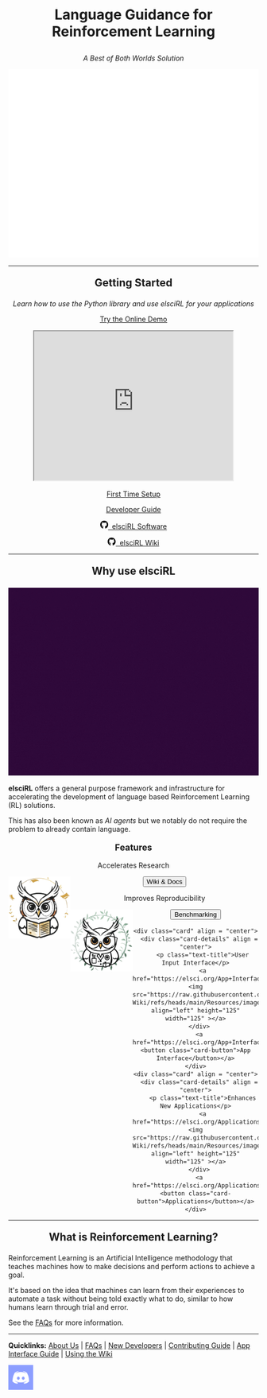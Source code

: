 <div align="center" style="font-size:200%">
	<p><b>Language Guidance for <br> Reinforcement Learning</b></p>	
</div>

<div align="center" style="font-size:100%">
	<p><i>A Best of Both Worlds Solution</i></p>	
</div>


<div align="center">
	<img src="https://github.com/pdfosborne/elsciRL-Wiki/blob/main/Resources/images/elsciRL-key-benefits-alt3-transparent-pop.gif?raw=true" />
</div>

----

<div align="center" style="font-size:150%">
	<p><b>Getting Started</b></p>	
</div>

<div align="center" style="font-size:100%">
	<p><i>Learn how to use the Python library and use elsciRL for your applications</i></p>	
</div>

<div align="center">
	<a href="https://osbornep.pythonanywhere.com/" class="button-63">Try the Online Demo</a>
	<p></p>
	<iframe width="400" height="300"  
		src="https://www.youtube.com/embed/JbPtl7Sk49Y">  
	</iframe>
</div>

<div class="card-grid" align = "center">  
	<div class="price" >
		  <p><a target="_self" href="https://elsci.org/App+Interface+Guide" class="button-63">First Time Setup</a></p>
	</div>
	<div class="price" align="center">
		  <p><a target="_self" href="https://elsci.org/Developer+Guide" class="button-63" >Developer Guide</a></p>
	</div>
</div>
<div class="card-grid" align = "center"> 
	<div class="price">
		<p><a target="_self" href="https://github.com/pdfosborne/elsciRL" class="button-63"> <svg xmlns="http://www.w3.org/2000/svg" viewBox="0 0 496 512" width="16px"><!--!Font Awesome Free 6.7.2 by @fontawesome - https://fontawesome.com License - https://fontawesome.com/license/free Copyright 2025 Fonticons, Inc.--><path d="M165.9 397.4c0 2-2.3 3.6-5.2 3.6-3.3 .3-5.6-1.3-5.6-3.6 0-2 2.3-3.6 5.2-3.6 3-.3 5.6 1.3 5.6 3.6zm-31.1-4.5c-.7 2 1.3 4.3 4.3 4.9 2.6 1 5.6 0 6.2-2s-1.3-4.3-4.3-5.2c-2.6-.7-5.5 .3-6.2 2.3zm44.2-1.7c-2.9 .7-4.9 2.6-4.6 4.9 .3 2 2.9 3.3 5.9 2.6 2.9-.7 4.9-2.6 4.6-4.6-.3-1.9-3-3.2-5.9-2.9zM244.8 8C106.1 8 0 113.3 0 252c0 110.9 69.8 205.8 169.5 239.2 12.8 2.3 17.3-5.6 17.3-12.1 0-6.2-.3-40.4-.3-61.4 0 0-70 15-84.7-29.8 0 0-11.4-29.1-27.8-36.6 0 0-22.9-15.7 1.6-15.4 0 0 24.9 2 38.6 25.8 21.9 38.6 58.6 27.5 72.9 20.9 2.3-16 8.8-27.1 16-33.7-55.9-6.2-112.3-14.3-112.3-110.5 0-27.5 7.6-41.3 23.6-58.9-2.6-6.5-11.1-33.3 2.6-67.9 20.9-6.5 69 27 69 27 20-5.6 41.5-8.5 62.8-8.5s42.8 2.9 62.8 8.5c0 0 48.1-33.6 69-27 13.7 34.7 5.2 61.4 2.6 67.9 16 17.7 25.8 31.5 25.8 58.9 0 96.5-58.9 104.2-114.8 110.5 9.2 7.9 17 22.9 17 46.4 0 33.7-.3 75.4-.3 83.6 0 6.5 4.6 14.4 17.3 12.1C428.2 457.8 496 362.9 496 252 496 113.3 383.5 8 244.8 8zM97.2 352.9c-1.3 1-1 3.3 .7 5.2 1.6 1.6 3.9 2.3 5.2 1 1.3-1 1-3.3-.7-5.2-1.6-1.6-3.9-2.3-5.2-1zm-10.8-8.1c-.7 1.3 .3 2.9 2.3 3.9 1.6 1 3.6 .7 4.3-.7 .7-1.3-.3-2.9-2.3-3.9-2-.6-3.6-.3-4.3 .7zm32.4 35.6c-1.6 1.3-1 4.3 1.3 6.2 2.3 2.3 5.2 2.6 6.5 1 1.3-1.3 .7-4.3-1.3-6.2-2.2-2.3-5.2-2.6-6.5-1zm-11.4-14.7c-1.6 1-1.6 3.6 0 5.9 1.6 2.3 4.3 3.3 5.6 2.3 1.6-1.3 1.6-3.9 0-6.2-1.4-2.3-4-3.3-5.6-2z"/></svg>&nbsp  elsciRL Software  </a></p>
	</div>
	<div class="price">
		<p><a target="_self" href="https://github.com/pdfosborne/elsciRL-Wiki" class="button-63"><svg xmlns="http://www.w3.org/2000/svg" viewBox="0 0 496 512" width="16px"><!--!Font Awesome Free 6.7.2 by @fontawesome - https://fontawesome.com License - https://fontawesome.com/license/free Copyright 2025 Fonticons, Inc.--><path d="M165.9 397.4c0 2-2.3 3.6-5.2 3.6-3.3 .3-5.6-1.3-5.6-3.6 0-2 2.3-3.6 5.2-3.6 3-.3 5.6 1.3 5.6 3.6zm-31.1-4.5c-.7 2 1.3 4.3 4.3 4.9 2.6 1 5.6 0 6.2-2s-1.3-4.3-4.3-5.2c-2.6-.7-5.5 .3-6.2 2.3zm44.2-1.7c-2.9 .7-4.9 2.6-4.6 4.9 .3 2 2.9 3.3 5.9 2.6 2.9-.7 4.9-2.6 4.6-4.6-.3-1.9-3-3.2-5.9-2.9zM244.8 8C106.1 8 0 113.3 0 252c0 110.9 69.8 205.8 169.5 239.2 12.8 2.3 17.3-5.6 17.3-12.1 0-6.2-.3-40.4-.3-61.4 0 0-70 15-84.7-29.8 0 0-11.4-29.1-27.8-36.6 0 0-22.9-15.7 1.6-15.4 0 0 24.9 2 38.6 25.8 21.9 38.6 58.6 27.5 72.9 20.9 2.3-16 8.8-27.1 16-33.7-55.9-6.2-112.3-14.3-112.3-110.5 0-27.5 7.6-41.3 23.6-58.9-2.6-6.5-11.1-33.3 2.6-67.9 20.9-6.5 69 27 69 27 20-5.6 41.5-8.5 62.8-8.5s42.8 2.9 62.8 8.5c0 0 48.1-33.6 69-27 13.7 34.7 5.2 61.4 2.6 67.9 16 17.7 25.8 31.5 25.8 58.9 0 96.5-58.9 104.2-114.8 110.5 9.2 7.9 17 22.9 17 46.4 0 33.7-.3 75.4-.3 83.6 0 6.5 4.6 14.4 17.3 12.1C428.2 457.8 496 362.9 496 252 496 113.3 383.5 8 244.8 8zM97.2 352.9c-1.3 1-1 3.3 .7 5.2 1.6 1.6 3.9 2.3 5.2 1 1.3-1 1-3.3-.7-5.2-1.6-1.6-3.9-2.3-5.2-1zm-10.8-8.1c-.7 1.3 .3 2.9 2.3 3.9 1.6 1 3.6 .7 4.3-.7 .7-1.3-.3-2.9-2.3-3.9-2-.6-3.6-.3-4.3 .7zm32.4 35.6c-1.6 1.3-1 4.3 1.3 6.2 2.3 2.3 5.2 2.6 6.5 1 1.3-1.3 .7-4.3-1.3-6.2-2.2-2.3-5.2-2.6-6.5-1zm-11.4-14.7c-1.6 1-1.6 3.6 0 5.9 1.6 2.3 4.3 3.3 5.6 2.3 1.6-1.3 1.6-3.9 0-6.2-1.4-2.3-4-3.3-5.6-2z"/></svg>&nbsp elsciRL Wiki</a></p>
	</div>
</div>

----

<div align="center" style="font-size:150%">
	<p><b>Why use elsciRL</b></p>	
</div>

<div align="center">
	<img src="https://github.com/pdfosborne/elsciRL-Wiki/blob/main/Resources/images/Agent-Performance-2.gif?raw=true" />
</div>

**elsciRL** offers a general purpose framework and infrastructure for accelerating the development of language based Reinforcement Learning (RL) solutions.

This has also been known as *AI agents* but we notably do not require the problem to already contain language.

<div align="center" style="font-size:125%">
	<p><b>Features</b></p>	
</div>

<div class="card-grid-3" align = "center">  
	<div class="card" align = "center">
	  <div class="card-details" align = "center" >
	    <p class="text-title">Accelerates Research</p>
	    <a href="https://github.com/pdfosborne/elsciRL-Wiki"><img src="https://raw.githubusercontent.com/pdfosborne/elsciRL-Wiki/refs/heads/main/Resources/images/elsciRL_logo_owl_reader.png" align="left" height="125" width="125" ></a>
	  </div>
	  <a href="https://github.com/pdfosborne/elsciRL-Wiki"><button class="card-button">Wiki  & Docs</button></a>
	</div>
	<div class="card" align = "center">
	  <div class="card-details" align = "center">
	    <p class="text-title">Improves Reproducibility</p>
	    <a href="https://elsci.org/Publications/README"><img src="https://raw.githubusercontent.com/pdfosborne/elsciRL-Wiki/refs/heads/main/Resources/images/elsciRL_logo_owl_researcher.png" align="left" height="125" width="125" ></a>
	  </div>
	  <a href="https://elsci.org/Publications/README"><button class="card-button">Benchmarking</button></a>
	</div>
</div>

<p></p>

<div class="card-grid-3" align = "center">  
	  
	<div class="card" align = "center">
	  <div class="card-details" align = "center">
	    <p class="text-title">User Input Interface</p>
	    <a href="https://elsci.org/App+Interface+Guide"><img src="https://raw.githubusercontent.com/pdfosborne/elsciRL-Wiki/refs/heads/main/Resources/images/elsciRL_logo_owl_doctor.png" align="left" height="125" width="125" ></a>
	  </div>
	  <a href="https://elsci.org/App+Interface+Guide"><button class="card-button">App Interface</button></a>
	</div>
	<div class="card" align = "center">
	  <div class="card-details" align = "center">
	    <p class="text-title">Enhances New Applications</p>
	    <a href="https://elsci.org/Applications/Applications+Overview"><img src="https://raw.githubusercontent.com/pdfosborne/elsciRL-Wiki/refs/heads/main/Resources/images/elsciRL_logo_owl_techy.png" align="left" height="125" width="125" ></a>
	  </div>
	  <a href="https://elsci.org/Applications/Applications+Overview"><button class="card-button">Applications</button></a>
	</div>
</div>



----

<div align="center" style="font-size:150%">
	<p><b>What is Reinforcement Learning?</b></p>	
</div>

Reinforcement Learning is an Artificial Intelligence methodology that teaches machines how to make decisions and perform actions to achieve a goal. 

It's based on the idea that machines can learn from their experiences to automate a task without being told exactly what to do, similar to how humans learn through trial and error.

See the [FAQs](https://elsci.org/FAQs) for more information.

----

**Quicklinks:**  [About Us](https://elsci.org/About+us) | [FAQs](https://elsci.org/FAQs) | [New Developers](https://elsci.org/Developer+Guide) | [Contributing Guide](https://elsci.org/Become+a+Contributor) | [App Interface Guide](https://elsci.org/App+Interface+Guide) | [Using the Wiki](https://elsci.org/Docs+Overview)



<div id="sticky-button">
  <a href="https://discord.gg/GgaqcrYCxt"><img src="https://raw.githubusercontent.com/pdfosborne/elsciRL-Wiki/refs/heads/main/Resources/images/discord_icon.png" width="50"></a>
  </div>
